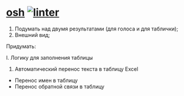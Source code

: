 # [osh](https://online-school-helper.onrender.com) [![linter](https://github.com/nerodnoy/OnlineSchoolHelper/actions/workflows/linter.yml/badge.svg)](https://github.com/nerodnoy/OnlineSchoolHelper/actions/workflows/linter.yml)

1) Подумать над двумя результатами (для голоса и для таблички);
2) Внешний вид;

Придумать:

I. Логику для заполнения таблицы

1) Автоматический перенос текста в таблицу Excel
- Перенос имен в таблицу
- Перенос обратной связи в таблицу